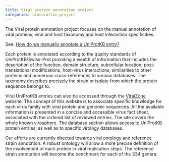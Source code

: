 ```yaml
---
title: Viral protein annotation project
categories: biocuration,project
---
```


The Viral protein annotation project focuses on the manual annotation of viral proteins, viral and host taxonomy and host interaction specificities.

See: [How do we manually annotate a UniProtKB entry?](http://www.uniprot.org/faq/45)

Each protein is annotated according to the quality standards of UniProtKB/Swiss-Prot providing a wealth of information that includes the description of the function, domain structure, subcellular location, post-translational modifications, host-virus interactions, similarities to other proteins and numerous cross-references to various databases. The taxonomy describes precisely the strain or isolate from which the protein sequence belongs to.

Viral UniProtKB entries can also be accessed through the [ViralZone](http://viralzone.expasy.org/) website. The concept of this website is to associate specific knowledge for each virus family with viral protein and genomic sequences. All the available information is presented in a concise and accessible virus fact sheet, associated with the ordered list of reviewed entries. The site covers the whole known virosphere. The database section allows access to UniProtKB protein entries, as well as to specific virology databases.

Our efforts are currently directed towards viral ontology and reference strain annotation. A robust ontology will allow a more precise definition of the involvement of each protein in viral replication steps. The reference strain annotation will become the benchmark for each of the 334 genera.
